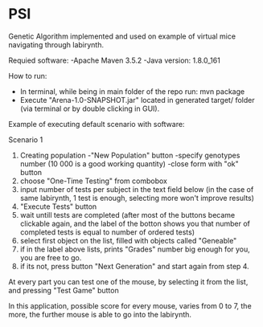 # PSI

Genetic Algorithm implemented and used on example of virtual mice navigating through labirynth.

Requied software:
-Apache Maven 3.5.2
-Java version: 1.8.0_161

How to run:
- In terminal, while being in main folder of the repo run:
    mvn package
- Execute "Arena-1.0-SNAPSHOT.jar" located in generated target/ folder (via terminal or by double clicking in GUI).

Example of executing default scenario with software:

Scenario 1
1. Creating population
    -"New Population" button
    -specify genotypes number (10 000 is a good working quantity)
    -close form with "ok" button
2. choose "One-Time Testing" from combobox
3. input number of tests per subject in the text field below (in the case of same labirynth, 1 test is enough, selecting more won't improve results)
4. "Execute Tests" button
5. wait untill tests are completed (after most of the buttons became clickable again, and the label of the botton shows you that number of completed tests is equal to number of ordered tests)
6. select first object on the list, filled with objects called "Geneable"
7. if in the label above lists, prints "Grades" number big enough for you, you are free to go.
8. if its not, press button "Next Generation" and start again from step 4.

At every part you can test one of the mouse, by selecting it from the list, and pressing "Test Game" button

In this application, possible score for every mouse, varies from 0 to 7, the more, the further mouse is able to go into the labirynth.
